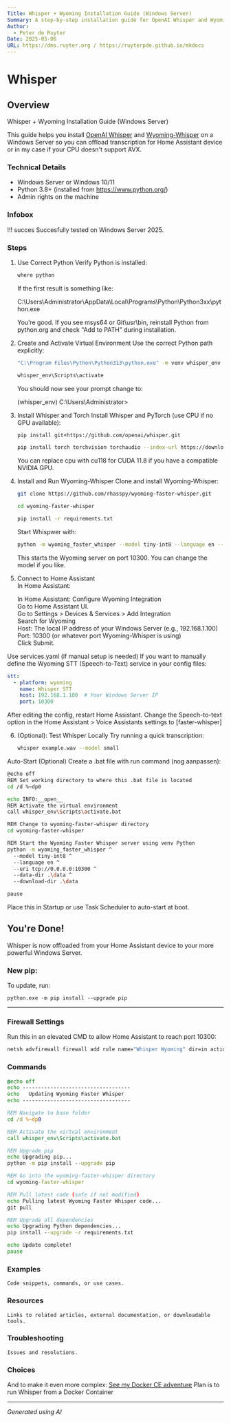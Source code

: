 ```yaml
---
Title: Whisper + Wyoming Installation Guide (Windows Server)
Summary: A step-by-step installation guide for OpenAI Whisper and Wyoming-Whisper on Windows Server.
Author:
  - Peter de Ruyter
Date: 2025-05-06
URL: https://dms.ruyter.org / https://ruyterpde.github.io/mkdocs
---
```


# Whisper

## Overview
Whisper + Wyoming Installation Guide (Windows Server)

This guide helps you install [OpenAI Whisper](https://github.com/openai/whisper) and [Wyoming-Whisper](https://github.com/earlephilhower/wyoming-whisper) on a Windows Server so you can offload transcription for Home Assistant device or in my case if your CPU doesn't support AVX.

### Technical Details
- Windows Server or Windows 10/11
- Python 3.8+ (installed from https://www.python.org/)
- Admin rights on the machine

### Infobox
!!! succes
    Succesfully tested on Windows Server 2025.

### Steps

1. Use Correct Python
   Verify Python is installed:

   ```bash
   where python
   ```

   If the first result is something like:  

   C:\Users\Administrator\AppData\Local\Programs\Python\Python3xx\python.exe  

   You’re good. If you see msys64 or Git\usr\bin, reinstall Python from python.org and check "Add to PATH" during installation.

2. Create and Activate Virtual Environment
   Use the correct Python path explicitly:

   ```bash
   "C:\Program Files\Python\Python313\python.exe" -m venv whisper_env  
   ```

   ```bash
   whisper_env\Scripts\activate
   ```

   You should now see your prompt change to:

   (whisper_env) C:\Users\Administrator>

3. Install Whisper and Torch
   Install Whisper and PyTorch (use CPU if no GPU available):

   ```bash
   pip install git+https://github.com/openai/whisper.git
   ```

   ```bash
   pip install torch torchvision torchaudio --index-url https://download.pytorch.org/whl/cpu
   ```

   You can replace cpu with cu118 for CUDA 11.8 if you have a compatible NVIDIA GPU.

4. Install and Run Wyoming-Whisper
   Clone and install Wyoming-Whisper:

   ```bash
   git clone https://github.com/rhasspy/wyoming-faster-whisper.git
   ```

   ```bash
   cd wyoming-faster-whisper
   ```

   ```bash
   pip install -r requirements.txt
   ```

   Start Whispwer with:

   ```bash
   python -m wyoming_faster_whisper --model tiny-int8 --language en --uri tcp://0.0.0.0:10300 --data-dir .\data --download-dir .\data
   ```

   This starts the Wyoming server on port 10300. You can change the model if you like.

5. Connect to Home Assistant  
   In Home Assistant:

   In Home Assistant: Configure Wyoming Integration  
   Go to Home Assistant UI.  
   Go to Settings > Devices & Services > Add Integration  
   Search for Wyoming  
   Host: The local IP address of your Windows Server (e.g., 192.168.1.100)  
   Port: 10300 (or whatever port Wyoming-Whisper is using)  
   Click Submit.  

Use services.yaml (if manual setup is needed)
If you want to manually define the Wyoming STT (Speech-to-Text) service in your config files:

``` yaml
stt:
  - platform: wyoming
    name: Whisper STT
    host: 192.168.1.100  # Your Windows Server IP
    port: 10300
```

After editing the config, restart Home Assistant.
Change the Speech-to-text option in the Home Assistant > Voice Assistants settings to [faster-whisper]

6. (Optional): Test Whisper Locally
   Try running a quick transcription:

   ```bash
   whisper example.wav --model small
   ```

Auto-Start (Optional)
Create a .bat file with run command (nog aanpassen):

```bash
@echo off
REM Set working directory to where this .bat file is located
cd /d %~dp0

echo INFO:__open__
REM Activate the virtual environment
call whisper_env\Scripts\activate.bat

REM Change to wyoming-faster-whisper directory
cd wyoming-faster-whisper

REM Start the Wyoming Faster Whisper server using venv Python
python -m wyoming_faster_whisper ^
  --model tiny-int8 ^
  --language en ^
  --uri tcp://0.0.0.0:10300 ^
  --data-dir .\data ^
  --download-dir .\data

pause
```

Place this in Startup or use Task Scheduler to auto-start at boot.

## You're Done!
Whisper is now offloaded from your Home Assistant device to your more powerful Windows Server.


### New pip:
To update, run:

```
python.exe -m pip install --upgrade pip
```
___
### Firewall Settings
Run this in an elevated CMD to allow Home Assistant to reach port 10300:

```bash
netsh advfirewall firewall add rule name="Whisper Wyoming" dir=in action=allow protocol=TCP localport=10300 profile=private,domain

```

### Commands

``` cmd
@echo off
echo -----------------------------------
echo   Updating Wyoming Faster Whisper 
echo -----------------------------------

REM Navigate to base folder
cd /d %~dp0

REM Activate the virtual environment
call whisper_env\Scripts\activate.bat

REM Upgrade pip
echo Upgrading pip...
python -m pip install --upgrade pip

REM Go into the wyoming-faster-whisper directory
cd wyoming-faster-whisper

REM Pull latest code (safe if not modified)
echo Pulling latest Wyoming Faster Whisper code...
git pull

REM Upgrade all dependencies
echo Upgrading Python dependencies...
pip install --upgrade -r requirements.txt

echo Update complete!
pause

```

### Examples
    Code snippets, commands, or use cases.

### Resources
    Links to related articles, external documentation, or downloadable tools.

### Troubleshooting
    Issues and resolutions.

### Choices
And to make it even more complex: [See my Docker CE adventure](../../Local_n8n/docker.md)
Plan is to run Whisper from a Docker Container

---

*Generated using AI*    